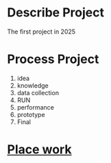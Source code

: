 # Describe Project
The first project in 2025

# **Process Project**
1. idea
2. knowledge
3. data collection
4. RUN
5. performance
6. prototype
7. Final

# [**Place work**](https://www.notion.so/185b773c7a2f8075b96ed6921db5f2f9?v=185b773c7a2f816ab2d4000cf4357823&pvs=4)

